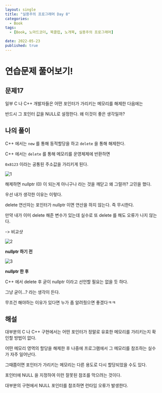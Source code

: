 ```yaml
---
layout: single
title: "실용주의 프로그래머 Day 8"
categories:
  - Book
tags:
  - [Book, 노마드코더, 북클럽, 노개북, 실용주의 프로그래머]

date: 2022-05-23
published: true
---
```


# 연습문제 풀어보기!

## 문제17
일부 C 나 C++ 개발자들은 어떤 포인터가 가리키는 메모리를 해제한 다음에는

반드시 그 포인터 값을 NULL로 설정한다. 왜 이것이 좋은 생각일까?

## 나의 풀이
C++ 에서는 `new` 를 통해 동적할당을 하고 `delete` 을 통해 해제한다.

C++ 에서는 `delete` 를 통해 메모리를 운영체제에 반환하면

`0x8123` 이라는 공통된 주소값을 가리키게 된다.

![1](https://user-images.githubusercontent.com/87271529/169710504-1ed48fc4-517e-4811-a454-59fef42a5bbb.png)

해제하면 nullptr (0) 이 되는게 아니구나 라는 것을 깨닫고 왜 그럴까? 고민을 했다.

우선 내가 생각한 이유는 이렇다.

delete 연산자는 포인터가 nullptr 이면 연산을 하지 않는다. 즉 무시한다.

만약 내가 이미 delete 해준 변수가 있는데 실수로 또 delete 를 해도 오류가 나지 않는다.

-> 비교샷

![2](https://user-images.githubusercontent.com/87271529/169710526-fe491cb3-1302-456d-bda9-8152bc703338.png)

**nullptr 하기 전**

![3](https://user-images.githubusercontent.com/87271529/169710541-51ed2812-d5fe-47e7-b373-0ebc2300a42c.png)

**nullptr 한 후**

C++ 에서 delete 후 굳이 nullptr 이라고 선언할 필요는 없을 듯 하다.

그냥 굳이...? 라는 생각이 든다.

무조건 해야하는 이유가 있다면 누가 좀 알려줬으면 좋겠다ㅋㅋ

## 해설
대부분의 C 나 C++ 구현에서는 어떤 포인터가 정말로 유효한 메모리를 가리키는지 확인할 방법이 없다.

어떤 메모리 영역의 할당을 해제한 후 나중에 프로그램에서 그 메모리를 참조하는 실수가 자주 일어난다.

그때쯤이면 포인터가 가리키는 메모리는 다른 용도로 다시 할당되었을 수도 있다.

포인터에 NULL 을 지정하여 이런 잘못된 참조를 막으려는 것이다.

대부분의 구현에서 NULL 포인터를 참조하면 런타임 오류가 발생한다.
